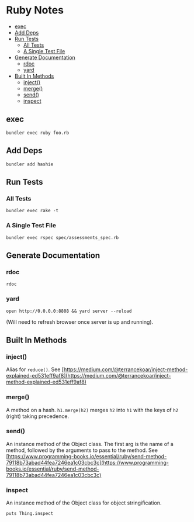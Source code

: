 # Ruby Notes


<!-- vim-markdown-toc GFM -->

* [exec](#exec)
* [Add Deps](#add-deps)
* [Run Tests](#run-tests)
  * [All Tests](#all-tests)
  * [A Single Test File](#a-single-test-file)
* [Generate Documentation](#generate-documentation)
  * [rdoc](#rdoc)
  * [yard](#yard)
* [Built In Methods](#built-in-methods)
  * [inject()](#inject)
  * [merge()](#merge)
  * [send()](#send)
  * [inspect](#inspect)

<!-- vim-markdown-toc -->

## exec

`bundler exec ruby foo.rb`

## Add Deps

`bundler add hashie`

## Run Tests

### All Tests

`bundler exec rake -t`

### A Single Test File

`bundler exec rspec spec/assessments_spec.rb`

## Generate Documentation

### rdoc

`rdoc`

### yard
```
open http://0.0.0.0:8808 && yard server --reload
```

(Will need to refresh browser once server is up and running).

## Built In Methods

### inject()

Alias for `reduce()`. See
[https://medium.com/@terrancekoar/inject-method-explained-ed531eff9af8](https://medium.com/@terrancekoar/inject-method-explained-ed531eff9af8)

### merge()

A method on a hash. `h1.merge(h2)` merges `h2` into `h1` with the keys of `h2`
(right) taking precedence.

### send()

An instance method of the Object class. The first arg is the name of a method,
followed by the arguments to pass to the method. See
[https://www.programming-books.io/essential/ruby/send-method-79118b73abad44fea7246ea1c03cbc3c](https://www.programming-books.io/essential/ruby/send-method-79118b73abad44fea7246ea1c03cbc3c)

### inspect

An instance method of the Object class for object stringification.

`puts Thing.inspect`
